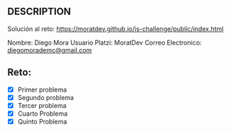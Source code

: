 ## DESCRIPTION

Solución al reto: https://moratdev.github.io/js-challenge/public/index.html

Nombre: Diego Mora
Usuario Platzi: MoratDev
Correo Electronico: diegomorademc@gmail.com

## Reto:

- [x] Primer problema
- [x] Segundo problema
- [x] Tercer problema
- [x] Cuarto Problema
- [x] Quinto Problema
